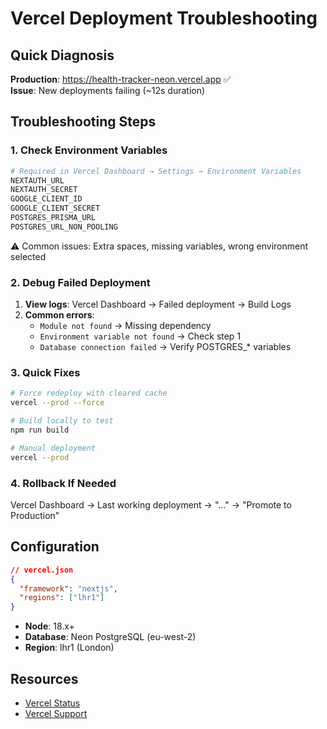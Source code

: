 # Vercel Deployment Troubleshooting

## Quick Diagnosis

**Production**: https://health-tracker-neon.vercel.app ✅  
**Issue**: New deployments failing (~12s duration)

## Troubleshooting Steps

### 1. Check Environment Variables
```bash
# Required in Vercel Dashboard → Settings → Environment Variables
NEXTAUTH_URL
NEXTAUTH_SECRET
GOOGLE_CLIENT_ID
GOOGLE_CLIENT_SECRET
POSTGRES_PRISMA_URL
POSTGRES_URL_NON_POOLING
```
⚠️ Common issues: Extra spaces, missing variables, wrong environment selected

### 2. Debug Failed Deployment
1. **View logs**: Vercel Dashboard → Failed deployment → Build Logs
2. **Common errors**:
   - `Module not found` → Missing dependency
   - `Environment variable not found` → Check step 1
   - `Database connection failed` → Verify POSTGRES_* variables

### 3. Quick Fixes
```bash
# Force redeploy with cleared cache
vercel --prod --force

# Build locally to test
npm run build

# Manual deployment
vercel --prod
```

### 4. Rollback If Needed
Vercel Dashboard → Last working deployment → "..." → "Promote to Production"

## Configuration

```json
// vercel.json
{
  "framework": "nextjs",
  "regions": ["lhr1"]
}
```

- **Node**: 18.x+
- **Database**: Neon PostgreSQL (eu-west-2)
- **Region**: lhr1 (London)

## Resources
- [Vercel Status](https://www.vercel-status.com/)
- [Vercel Support](https://vercel.com/support)